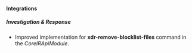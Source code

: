 
#### Integrations

##### Investigation & Response

- Improved implementation for **xdr-remove-blocklist-files** command in the *CoreIRApiModule*.
